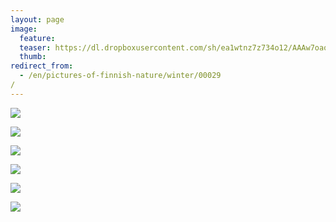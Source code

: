 ```yaml
---
layout: page
image:
  feature:
  teaser: https://dl.dropboxusercontent.com/sh/ea1wtnz7z734o12/AAAw7oaotLQX24ryGoVr0pdva/luontokuvat/talvi/DS40804-245px.jpg
  thumb:
redirect_from:
  - /en/pictures-of-finnish-nature/winter/00029/
---
```


[![](https://dl.dropboxusercontent.com/sh/ea1wtnz7z734o12/AADLJrv3CpolsgRjx0SUJDR_a/luontokuvat/talvi/DS40443-800px.jpg)](https://dl.dropboxusercontent.com/sh/ea1wtnz7z734o12/AABI6f7u8Hkkam_dqNM3qsTPa/luontokuvat/talvi/DS40443.jpg)

[![](https://dl.dropboxusercontent.com/sh/ea1wtnz7z734o12/AAC9Al80wIEYkN2vcGJ_2Hlia/luontokuvat/talvi/DS40452-800px.jpg)](https://dl.dropboxusercontent.com/sh/ea1wtnz7z734o12/AADCy5KTZXJKRRA9MgHSPbeTa/luontokuvat/talvi/DS40452.jpg)

[![](https://dl.dropboxusercontent.com/sh/ea1wtnz7z734o12/AABaoU31G-yjIRd0qyhl0uF5a/luontokuvat/talvi/DS40456-800px.jpg)](https://dl.dropboxusercontent.com/sh/ea1wtnz7z734o12/AAAUCtoDDcP2EKxgYKfeah6Za/luontokuvat/talvi/DS40456.jpg)

[![](https://dl.dropboxusercontent.com/sh/ea1wtnz7z734o12/AADqowcx2Bi_4MWGXMNAGHSHa/luontokuvat/talvi/DS40461-800px.jpg)](https://dl.dropboxusercontent.com/sh/ea1wtnz7z734o12/AACwSLsfCrA9l8AXS1PsJGXua/luontokuvat/talvi/DS40461.jpg)

[![](https://dl.dropboxusercontent.com/sh/ea1wtnz7z734o12/AACPtawEuML2Qj1DuNZ0duM3a/luontokuvat/talvi/DS40796-800px.jpg)](https://dl.dropboxusercontent.com/sh/ea1wtnz7z734o12/AAC7LmrZVoK1ZyKQhpCgO8ICa/luontokuvat/talvi/DS40796.jpg)

[![](https://dl.dropboxusercontent.com/sh/ea1wtnz7z734o12/AAD-EkPQNcuvz6dh4OcCLJKOa/luontokuvat/talvi/DS40804-800px.jpg)](https://dl.dropboxusercontent.com/sh/ea1wtnz7z734o12/AABSciwNiIiJWr-irVd5VMsqa/luontokuvat/talvi/DS40804.jpg)
